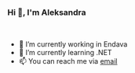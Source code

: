 ### Hi 👋, I'm Aleksandra
<br/>

- 🔭 I’m currently working in Endava
- 🌱 I’m currently learning .NET 
- 📫 You can reach me via [email](mailto:markovic749@gmail.com)
